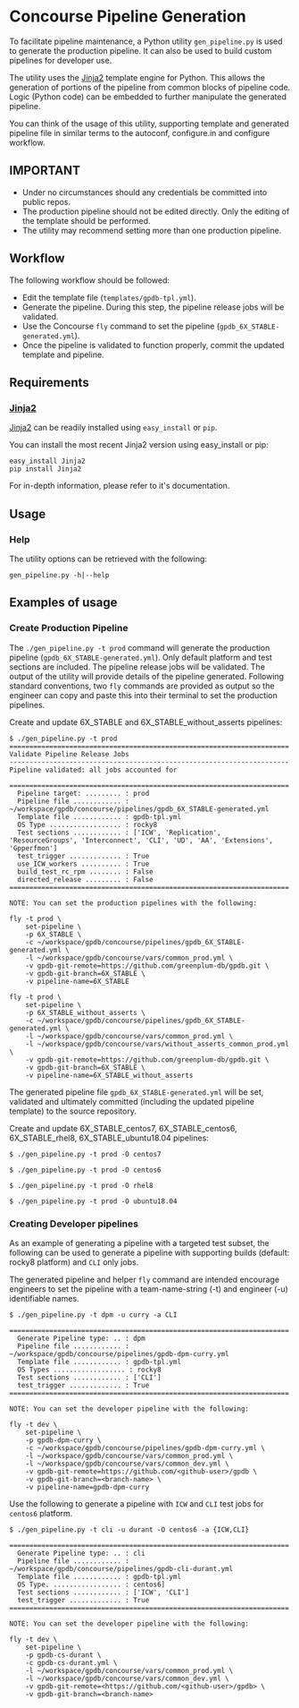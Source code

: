# Concourse Pipeline Generation

To facilitate pipeline maintenance, a Python utility `gen_pipeline.py`
is used to generate the production pipeline. It can also be used to build
custom pipelines for developer use.

The utility uses the [Jinja2](http://jinja.pocoo.org/) template
engine for Python. This allows the generation of portions of the
pipeline from common blocks of pipeline code. Logic (Python code) can
be embedded to further manipulate the generated pipeline.

You can think of the usage of this utility, supporting template and
generated pipeline file in similar terms to the autoconf, configure.in and
configure workflow.

## IMPORTANT

* Under no circumstances should any credentials be committed into
  public repos.
* The production pipeline should not be edited directly. Only the
  editing of the template should be performed.
* The utility may recommend setting more than one production pipeline.

## Workflow

The following workflow should be followed:

* Edit the template file (`templates/gpdb-tpl.yml`).
* Generate the pipeline. During this step, the pipeline release jobs will be validated.
* Use the Concourse `fly` command to set the pipeline (`gpdb_6X_STABLE-generated.yml`).
* Once the pipeline is validated to function properly, commit the updated template and pipeline.

## Requirements

### [Jinja2](http://jinja.pocoo.org/)
[Jinja2](http://jinja.pocoo.org/) can be readily installed using `easy_install` or `pip`.

You can install the most recent Jinja2 version using easy_install or pip:

```
easy_install Jinja2
pip install Jinja2
```

For in-depth information, please refer to it's documentation.

## Usage

### Help
The utility options can be retrieved with the following:
```
gen_pipeline.py -h|--help
```

## Examples of usage

### Create Production Pipeline

The `./gen_pipeline.py -t prod` command will generate the production
pipeline (`gpdb_6X_STABLE-generated.yml`). Only default platform and
test sections are included. The pipeline release jobs will be
validated. The output of the utility will provide details of the
pipeline generated. Following standard conventions, two `fly`
commands are provided as output so the engineer can copy and
paste this into their terminal to set the production pipelines.

Create and update 6X_STABLE and 6X_STABLE_without_asserts pipelines:

```
$ ./gen_pipeline.py -t prod
======================================================================
Validate Pipeline Release Jobs
----------------------------------------------------------------------
Pipeline validated: all jobs accounted for

======================================================================
  Pipeline target: ......... : prod
  Pipeline file ............ : ~/workspace/gpdb/concourse/pipelines/gpdb_6X_STABLE-generated.yml
  Template file ............ : gpdb-tpl.yml
  OS Type .................. : rocky8
  Test sections ............ : ['ICW', 'Replication', 'ResourceGroups', 'Interconnect', 'CLI', 'UD', 'AA', 'Extensions', 'Gpperfmon']
  test_trigger ............. : True
  use_ICW_workers .......... : True
  build_test_rc_rpm ........ : False
  directed_release ......... : False
======================================================================

NOTE: You can set the production pipelines with the following:

fly -t prod \
    set-pipeline \
    -p 6X_STABLE \
    -c ~/workspace/gpdb/concourse/pipelines/gpdb_6X_STABLE-generated.yml \
    -l ~/workspace/gpdb/concourse/vars/common_prod.yml \
    -v gpdb-git-remote=https://github.com/greenplum-db/gpdb.git \
    -v gpdb-git-branch=6X_STABLE \
    -v pipeline-name=6X_STABLE

fly -t prod \
    set-pipeline \
    -p 6X_STABLE_without_asserts \
    -c ~/workspace/gpdb/concourse/pipelines/gpdb_6X_STABLE-generated.yml \
    -l ~/workspace/gpdb/concourse/vars/common_prod.yml \
    -l ~/workspace/gpdb/concourse/vars/without_asserts_common_prod.yml \
    -v gpdb-git-remote=https://github.com/greenplum-db/gpdb.git \
    -v gpdb-git-branch=6X_STABLE \
    -v pipeline-name=6X_STABLE_without_asserts
```

The generated pipeline file `gpdb_6X_STABLE-generated.yml` will be set,
validated and ultimately committed (including the updated pipeline
template) to the source repository.

Create and update 6X_STABLE_centos7, 6X_STABLE_centos6, 6X_STABLE_rhel8, 6X_STABLE_ubuntu18.04 pipelines:

```
$ ./gen_pipeline.py -t prod -O centos7

$ ./gen_pipeline.py -t prod -O centos6

$ ./gen_pipeline.py -t prod -O rhel8

$ ./gen_pipeline.py -t prod -O ubuntu18.04
```

### Creating Developer pipelines

As an example of generating a pipeline with a targeted test subset,
the following can be used to generate a pipeline with supporting
builds (default: rocky8 platform) and `CLI` only jobs.

The generated pipeline and helper `fly` command are intended encourage
engineers to set the pipeline with a team-name-string (-t) and engineer
(-u) identifiable names.

```
$ ./gen_pipeline.py -t dpm -u curry -a CLI

======================================================================
  Generate Pipeline type: .. : dpm
  Pipeline file ............ : ~/workspace/gpdb/concourse/pipelines/gpdb-dpm-curry.yml
  Template file ............ : gpdb-tpl.yml
  OS Types .................. : rocky8
  Test sections ............ : ['CLI']
  test_trigger ............. : True
======================================================================

NOTE: You can set the developer pipeline with the following:

fly -t dev \
    set-pipeline \
    -p gpdb-dpm-curry \
    -c ~/workspace/gpdb/concourse/pipelines/gpdb-dpm-curry.yml \
    -l ~/workspace/gpdb/concourse/vars/common_prod.yml \
    -l ~/workspace/gpdb/concourse/vars/common_dev.yml \
    -v gpdb-git-remote=https://github.com/<github-user>/gpdb \
    -v gpdb-git-branch=<branch-name> \
    -v pipeline-name=gpdb-dpm-curry
```

Use the following to generate a pipeline with `ICW` and `CLI` test jobs
for `centos6` platform.

```
$ ./gen_pipeline.py -t cli -u durant -O centos6 -a {ICW,CLI}

======================================================================
  Generate Pipeline type: .. : cli
  Pipeline file ............ : ~/workspace/gpdb/concourse/pipelines/gpdb-cli-durant.yml
  Template file ............ : gpdb-tpl.yml
  OS Type. ................. : centos6]
  Test sections ............ : ['ICW', 'CLI']
  test_trigger ............. : True
======================================================================

NOTE: You can set the developer pipeline with the following:

fly -t dev \
    set-pipeline \
    -p gpdb-cs-durant \
    -c gpdb-cs-durant.yml \
    -l ~/workspace/gpdb/concourse/vars/common_prod.yml \
    -l ~/workspace/gpdb/concourse/vars/common_dev.yml \
    -v gpdb-git-remote=<https://github.com/<github-user>/gpdb> \
    -v gpdb-git-branch=<branch-name>
```
